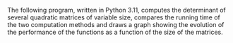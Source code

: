 The following program, written in Python 3.11, computes the determinant of several quadratic matrices of variable size, compares the running time of the two computation methods and draws a graph showing the evolution of the performance of the functions as a function of the size of the matrices.
